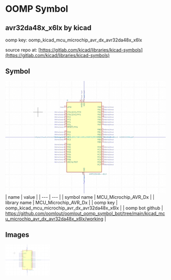 # OOMP Symbol  
## avr32da48x_x6lx  by kicad  
  
oomp key: oomp_kicad_mcu_microchip_avr_dx_avr32da48x_x6lx  
  
source repo at: [https://gitlab.com/kicad/libraries/kicad-symbols](https://gitlab.com/kicad/libraries/kicad-symbols)  
## Symbol  
  
[![working.png](working_600.png)](working.png)  
| name | value | 
| --- | --- | 
| symbol name | MCU_Microchip_AVR_Dx | 
| library name | MCU_Microchip_AVR_Dx | 
| oomp key | oomp_kicad_mcu_microchip_avr_dx_avr32da48x_x6lx | 
| oomp bot github | https://github.com/oomlout/oomlout_oomp_symbol_bot/tree/main/kicad_mcu_microchip_avr_dx_avr32da48x_x6lx/working | 
## Images  
  
[![working.png](working_140.png)](working.png)  
